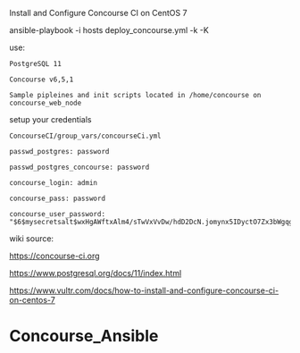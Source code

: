 Install and Configure Concourse CI on CentOS 7
 
ansible-playbook -i hosts deploy_concourse.yml -k -K

use:

    PostgreSQL 11

    Concourse v6,5,1
    
    Sample pipleines and init scripts located in /home/concourse on concourse_web_node
   


setup your credentials

    ConcourseCI/group_vars/concourseCi.yml

    passwd_postgres: password

    passwd_postgres_concourse: password

    concourse_login: admin

    concourse_pass: password

    concourse_user_password: "$6$mysecretsalt$wxHgAWftxAlm4/sTwVxVvDw/hdD2DcN.jomynx5IDyctO7Zx3bWgqg0pej5gZVARiLwAfSrDH5u1P0YsY4jSl1"
    




wiki source:

https://concourse-ci.org

https://www.postgresql.org/docs/11/index.html

https://www.vultr.com/docs/how-to-install-and-configure-concourse-ci-on-centos-7
# Concourse_Ansible
